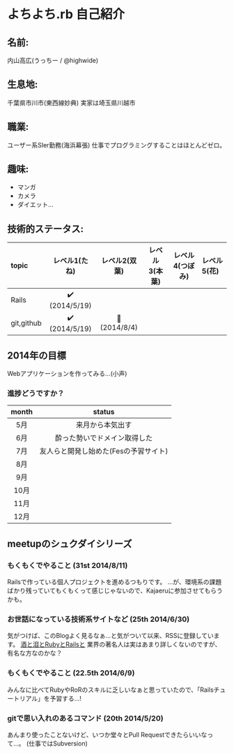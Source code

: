 # よちよち.rb 自己紹介
## 名前:
内山高広(うっちー / @highwide)

## 生息地:
千葉県市川市(東西線妙典)
実家は埼玉県川越市

## 職業: 
ユーザー系SIer勤務(海浜幕張)
仕事でプログラミングすることはほとんどゼロ。

## 趣味:
* マンガ
* カメラ
* ダイエット...

## 技術的ステータス:
|topic     |        レベル1(たね)         |     レベル2(双葉)   |レベル3(本葉)|レベル4(つぼみ)|レベル5(花)|
|:---------|:----------------------------:|:-------------------:|:-----------:|:-------------:|:----------|
|Rails     |:heavy_check_mark: (2014/5/19)|                     |             |               |           |
|git,github|:heavy_check_mark: (2014/5/19)|:seedling: (2014/8/4)|

## 2014年の目標
Webアプリケーションを作ってみる...(小声)

### 進捗どうですか？
|month |               status                |
|:----:|:-----------------------------------:|
|  5月 |来月から本気出す                     |
|  6月 |酔った勢いでドメイン取得した         |
|  7月 |友人らと開発し始めた(Fesの予習サイト)|
|  8月 ||
|  9月 ||
| 10月 ||
| 11月 ||
| 12月 ||

## meetupのシュクダイシリーズ
<!--上に行くほど新しいもの-->
### もくもくでやること (31st 2014/8/11)
Railsで作っている個人プロジェクトを進めるつもりです。
...が、環境系の課題ばかり残っていてもくもくって感じじゃないので、Kajaeruに参加させてもらうかも。

### お世話になっている技術系サイトなど (25th 2014/6/30)
気がつけば、このBlogよく見るなぁ…と気がついて以来、RSSに登録しています。 
[酒と泪とRubyとRailsと](http://morizyun.github.io/) 
業界の著名人は実はあまり詳しくないのですが、有名な方なのかな？

### もくもくでやること (22.5th 2014/6/9)
みんなに比べてRubyやRoRのスキルに乏しいなぁと思っていたので、「Railsチュートリアル」を予習する...!

### gitで思い入れのあるコマンド (20th 2014/5/20)
あんまり使ったことないけど、いつか堂々とPull Requestできたらいいなって…。
(仕事ではSubversion)
